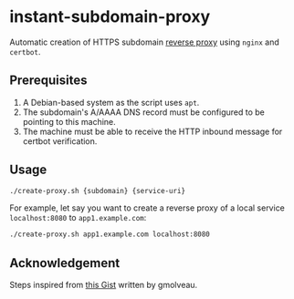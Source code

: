 # instant-subdomain-proxy

Automatic creation of HTTPS subdomain [reverse proxy](https://en.wikipedia.org/wiki/Reverse_proxy) using `nginx` and `certbot`.

## Prerequisites

1. A Debian-based system as the script uses `apt`.
2. The subdomain's A/AAAA DNS record must be configured to be pointing to this machine.
3. The machine must be able to receive the HTTP inbound message for certbot verification.

## Usage

```bash
./create-proxy.sh {subdomain} {service-uri}
```

For example, let say you want to create a reverse proxy of a local service `localhost:8080` to `app1.example.com`:

```bash
./create-proxy.sh app1.example.com localhost:8080
```

## Acknowledgement

Steps inspired from [this Gist](https://gist.github.com/gmolveau/5e5b0bd2773100d85d9302d0fa96632d) written by gmolveau.